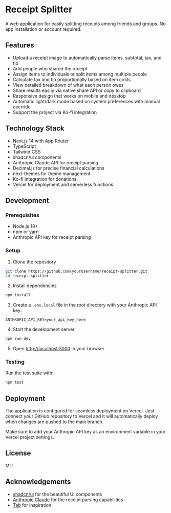 # Receipt Splitter

A web application for easily splitting receipts among friends and groups. No app installation or account required.

## Features

- Upload a receipt image to automatically parse items, subtotal, tax, and tip
- Add people who shared the receipt
- Assign items to individuals or split items among multiple people
- Calculate tax and tip proportionally based on item costs
- View detailed breakdown of what each person owes
- Share results easily via native share API or copy to clipboard
- Responsive design that works on mobile and desktop
- Automatic light/dark mode based on system preferences with manual override
- Support the project via Ko-fi integration

## Technology Stack

- Next.js 14 with App Router
- TypeScript
- Tailwind CSS
- shadcn/ui components
- Anthropic Claude API for receipt parsing
- Decimal.js for precise financial calculations
- next-themes for theme management
- Ko-fi integration for donations
- Vercel for deployment and serverless functions

## Development

### Prerequisites

- Node.js 18+
- npm or yarn
- Anthropic API key for receipt parsing

### Setup

1. Clone the repository

```bash
git clone https://github.com/yourusername/receipt-splitter.git
cd receipt-splitter
```

2. Install dependencies

```bash
npm install
```

3. Create a `.env.local` file in the root directory with your Anthropic API key:

```
ANTHROPIC_API_KEY=your_api_key_here
```

4. Start the development server

```bash
npm run dev
```

5. Open [http://localhost:3000](http://localhost:3000) in your browser

### Testing

Run the test suite with:

```bash
npm test
```

## Deployment

The application is configured for seamless deployment on Vercel. Just connect your GitHub repository to Vercel and it will automatically deploy when changes are pushed to the main branch.

Make sure to add your Anthropic API key as an environment variable in your Vercel project settings.

## License

MIT

## Acknowledgements

- [shadcn/ui](https://ui.shadcn.com/) for the beautiful UI components
- [Anthropic Claude](https://www.anthropic.com/) for the receipt parsing capabilities
- [Tab](https://www.tabapp.co/) for inspiration
